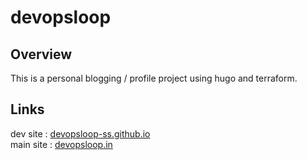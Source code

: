 # devopsloop

## Overview 

This is a personal blogging / profile project using hugo and terraform.

## Links

dev site  : [devopsloop-ss.github.io](https://devopsloop-ss.github.io/) </br>
main site : [devopsloop.in](https://devopsloop.in)
